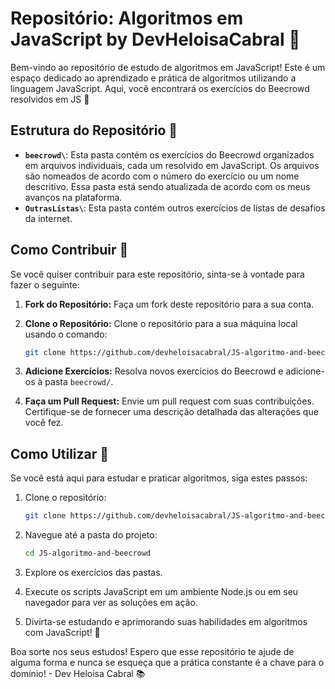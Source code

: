 # Repositório: Algoritmos em JavaScript by DevHeloisaCabral 🚀

Bem-vindo ao repositório de estudo de algoritmos em JavaScript! Este é um espaço dedicado ao aprendizado e prática de algoritmos utilizando a linguagem JavaScript. Aqui, você encontrará os exercícios do Beecrowd resolvidos em JS 🐝

## Estrutura do Repositório 📂

- **`beecrowd\`**: Esta pasta contém os exercícios do Beecrowd organizados em arquivos individuais, cada um resolvido em JavaScript. Os arquivos são nomeados de acordo com o número do exercício ou um nome descritivo. Essa pasta está sendo atualizada de acordo com os meus avanços na plataforma. 
- **`OutrasListas\`**: Esta pasta contém outros exercícios de listas de desafios da internet. 


## Como Contribuir 🤝

Se você quiser contribuir para este repositório, sinta-se à vontade para fazer o seguinte:

1. **Fork do Repositório:** Faça um fork deste repositório para a sua conta.

2. **Clone o Repositório:** Clone o repositório para a sua máquina local usando o comando:
   ```bash
   git clone https://github.com/devheloisacabral/JS-algoritmo-and-beecrowd.git
   ```

3. **Adicione Exercícios:** Resolva novos exercícios do Beecrowd e adicione-os à pasta `beecrowd/`.

4. **Faça um Pull Request:** Envie um pull request com suas contribuições. Certifique-se de fornecer uma descrição detalhada das alterações que você fez.

## Como Utilizar 🚀

Se você está aqui para estudar e praticar algoritmos, siga estes passos:

1. Clone o repositório:
   ```bash
   git clone https://github.com/devheloisacabral/JS-algoritmo-and-beecrowd.git
   ```

2. Navegue até a pasta do projeto:
   ```bash
   cd JS-algoritmo-and-beecrowd
   ```

3. Explore os exercícios das pastas. 

4. Execute os scripts JavaScript em um ambiente Node.js ou em seu navegador para ver as soluções em ação.

5. Divirta-se estudando e aprimorando suas habilidades em algoritmos com JavaScript! 🎉

 Boa sorte nos seus estudos! Espero que esse repositório te ajude de alguma forma e nunca se esqueça que a prática constante é a chave para o domínio! - Dev Heloisa Cabral 📚

